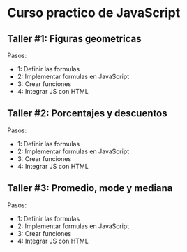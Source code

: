 # Curso practico de JavaScript

## Taller #1: Figuras geometricas

Pasos:
- 1: Definir las formulas
- 2: Implementar formulas en JavaScript
- 3: Crear funciones
- 4: Integrar JS con HTML

## Taller #2: Porcentajes y descuentos

Pasos:
- 1: Definir las formulas
- 2: Implementar formulas en JavaScript
- 3: Crear funciones
- 4: Integrar JS con HTML

## Taller #3: Promedio, mode y mediana

Pasos:
- 1: Definir las formulas
- 2: Implementar formulas en JavaScript
- 3: Crear funciones
- 4: Integrar JS con HTML